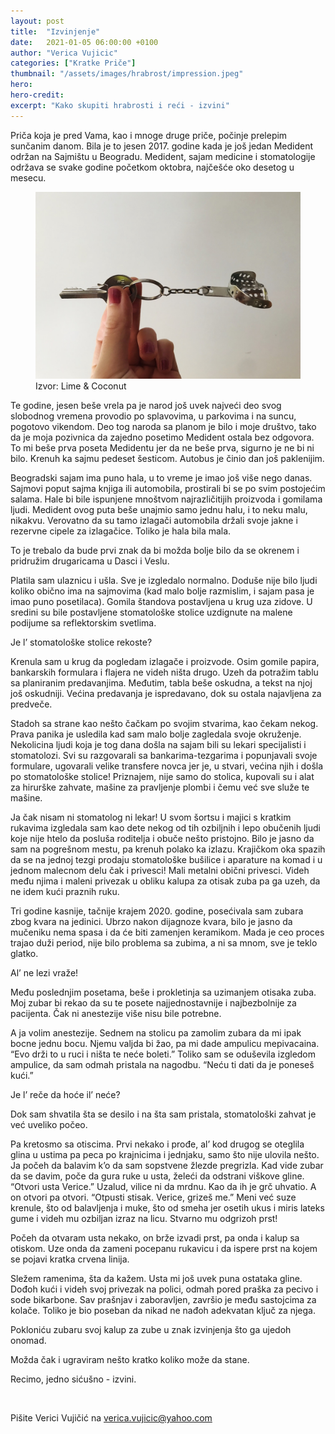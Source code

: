 ```yaml
---
layout: post
title:  "Izvinjenje"
date:   2021-01-05 06:00:00 +0100
author: "Verica Vujicic"
categories: ["Kratke Priče"]
thumbnail: "/assets/images/hrabrost/impression.jpeg"
hero:
hero-credit: 
excerpt: "Kako skupiti hrabrosti i reći - izvini"
---
```

<drop-cap>P</drop-cap>riča koja je pred Vama, kao i mnoge druge priče, počinje prelepim sunčanim danom. Bila je to jesen 2017. godine kada je još jedan Medident održan na Sajmištu u Beogradu. Medident, sajam medicine i stomatologije održava se svake godine početkom oktobra, najčešće oko desetog u mesecu. 

<figure>
    <img src='/assets/images/hrabrost/impression.jpeg' alt='missing' />
    <figcaption>Izvor: Lime & Coconut</figcaption>
</figure>

Te godine, jesen beše vrela pa je narod još uvek najveći deo svog slobodnog vremena provodio po splavovima, u parkovima i na suncu, pogotovo vikendom. Deo tog naroda sa planom je bilo i moje društvo, tako da je moja pozivnica da zajedno posetimo Medident ostala bez odgovora. To mi beše prva poseta Medidentu jer da ne beše prva, sigurno je ne bi ni bilo. Krenuh ka sajmu pedeset šesticom. Autobus je činio dan još paklenijim. 

Beogradski sajam ima puno hala, u to vreme je imao još više nego danas. Sajmovi poput sajma knjiga ili automobila, prostirali bi se po svim postojećim salama. Hale bi bile ispunjene mnoštvom najrazličitijih proizvoda i gomilama ljudi. Medident ovog puta beše unajmio samo jednu halu, i to neku malu, nikakvu. Verovatno da su tamo izlagači automobila držali svoje jakne i rezervne cipele za izlagačice. Toliko je hala bila mala.

To je trebalo da bude prvi znak da bi možda bolje bilo da se okrenem i pridružim drugaricama u Dasci i Veslu. 

Platila sam ulaznicu i ušla. Sve je izgledalo normalno. Doduše nije bilo ljudi koliko obično ima na sajmovima (kad malo bolje razmislim, i sajam pasa je imao puno posetilaca). Gomila štandova postavljena u krug uza zidove. U sredini su bile postavljene stomatološke stolice uzdignute na malene podijume sa reflektorskim svetlima. 

Je l’ stomatološke stolice rekoste?

Krenula sam u krug da pogledam izlagače i proizvode. Osim gomile papira, bankarskih formulara i flajera ne videh ništa drugo. Uzeh da potražim tablu sa planiranim predavanjima. Međutim, tabla beše oskudna, a tekst na njoj još oskudniji. Većina predavanja je ispredavano, dok su ostala najavljena za predveče. 

Stadoh sa strane kao nešto čačkam po svojim stvarima, kao čekam nekog. Prava panika je usledila kad sam malo bolje zagledala svoje okruženje. Nekolicina ljudi koja je tog dana došla na sajam bili su lekari specijalisti i stomatolozi. Svi su razgovarali sa bankarima-tezgarima i popunjavali svoje formulare, ugovarali velike transfere novca jer je, u stvari, većina njih i došla po stomatološke stolice! Priznajem, nije samo do stolica, kupovali su i alat za hirurške zahvate, mašine za pravljenje plombi i čemu već sve služe te mašine. 

Ja čak nisam ni stomatolog ni lekar! U svom šortsu i majici s kratkim rukavima izgledala sam kao dete nekog od tih ozbiljnih i lepo obučenih ljudi koje nije htelo da posluša roditelja i obuče nešto pristojno. Bilo je jasno da sam na pogrešnom mestu, pa krenuh polako ka izlazu. Krajičkom oka spazih da se na jednoj tezgi prodaju stomatološke bušilice i aparature na komad i u jednom malecnom delu čak i privesci! Mali metalni obični privesci. Videh među njima i maleni privezak u obliku kalupa za otisak zuba pa ga uzeh, da ne idem kući praznih ruku.

Tri godine kasnije, tačnije krajem 2020. godine, posećivala sam zubara zbog kvara na jedinici. Ubrzo nakon dijagnoze kvara, bilo je jasno da mučeniku nema spasa i da će biti zamenjen keramikom. Mada je ceo proces trajao duži period, nije bilo problema sa zubima, a ni sa mnom, sve je teklo glatko. 

Al’ ne lezi vraže! 

Među poslednjim posetama, beše i prokletinja sa uzimanjem otisaka zuba. Moj zubar bi rekao da su te posete najjednostavnije i najbezbolnije za pacijenta. Čak ni anestezije više nisu bile potrebne. 

A ja volim anestezije. Sednem na stolicu pa zamolim zubara da mi ipak bocne jednu bocu. Njemu valjda bi žao, pa mi dade ampulicu mepivacaina. “Evo drži to u ruci i ništa te neće boleti.” Toliko sam se oduševila izgledom ampulice, da sam odmah pristala na nagodbu. “Neću ti dati da je poneseš kući.”

Je l’ reče da hoće il’ neće?

Dok sam shvatila šta se desilo i na šta sam pristala, stomatološki zahvat je već uveliko počeo.

Pa kretosmo sa otiscima. Prvi nekako i prođe, al’ kod drugog se oteglila glina u ustima pa peca po krajnicima i jednjaku, samo što nije ulovila nešto. Ja počeh da balavim k’o da sam sopstvene žlezde pregrizla. Kad vide zubar da se davim, poče da gura ruke u usta, želeći da odstrani viškove gline. “Otvori usta Verice.” Uzalud, vilice ni da mrdnu. Kao da ih je grč uhvatio. A on otvori pa otvori. “Otpusti stisak. Verice, grizeš me.” Meni već suze krenule, što od balavljenja i muke, što od smeha jer osetih ukus i miris lateks gume i videh mu ozbiljan izraz na licu. Stvarno mu odgrizoh prst! 

Počeh da otvaram usta nekako, on brže izvadi prst, pa onda i kalup sa otiskom. Uze onda da zameni pocepanu rukavicu i da ispere prst na kojem se pojavi kratka crvena linija. 

Sležem ramenima, šta da kažem. Usta mi još uvek puna ostataka gline. Dođoh kući i videh svoj privezak na polici, odmah pored praška za pecivo i sode bikarbone. Sav prašnjav i zaboravljen, završio je među sastojcima za kolače. Toliko je bio poseban da nikad ne nađoh adekvatan ključ za njega.

Pokloniću zubaru svoj kalup za zube u znak izvinjenja što ga ujedoh onomad.

Možda čak i ugraviram nešto kratko koliko može da stane.

Recimo, jedno sićušno - izvini.

<br/>

Pišite Verici Vujičić na [verica.vujicic@yahoo.com](mailto:verica.vujicic@yahoo.com)